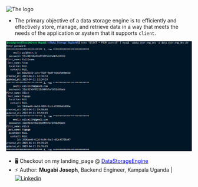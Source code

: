 ![The logo](landing_page/images/screen-shot.PNG&name=900x900)
* The primary objective of a data storage engine is to efficiently and effectively store,
manage, and retrieve data in a way that meets the needs of the application or system that
it supports ```client```.

![User](landing_page/images/sel.frm.tbl.users.PNG)

* 🖥️ Checkout on my landing_page @ [<span style="color: blue;">DataStorageEngine</span>](http://www.jinsights.tech/landing_page.html)  
* ⚡ Author: **Mugabi Joseph**, Backend Engineer, Kampala Uganda |     [![Linkedin](https://img.shields.io/badge/LinkedIn-+22K-blue?style=social&logo=linkedin)](https://www.linkedin.com/in/mugabijoseph)

